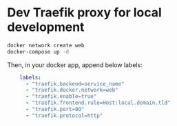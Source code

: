 # Dev Traefik proxy for local development

```bash
docker network create web
docker-compose up -d
```

Then, in your docker app, append below labels:

```yml
    labels:
      - "traefik.backend=service_name"
      - "traefik.docker.network=web"
      - "traefik.enable=true"
      - "traefik.frontend.rule=Host:local.domain.tld"
      - "traefik.port=80"
      - "traefik.protocol=http"
```